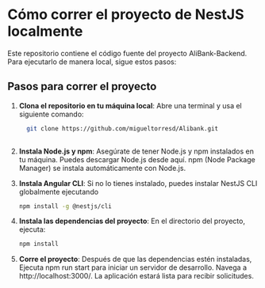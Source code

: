 # Cómo correr el proyecto de NestJS localmente

Este repositorio contiene el código fuente del proyecto AliBank-Backend. Para ejecutarlo de manera local, sigue estos pasos:

## Pasos para correr el proyecto

1. **Clona el repositorio en tu máquina local**:
   Abre una terminal y usa el siguiente comando:
   ```bash
     git clone https://github.com/migueltorresd/Alibank.git
 
2. **Instala Node.js y npm**:
   Asegúrate de tener Node.js y npm instalados en tu máquina. Puedes descargar Node.js desde aquí. npm (Node Package Manager) se instala automáticamente con Node.js.

3. **Instala Angular CLI**:
   Si no lo tienes instalado, puedes instalar NestJS CLI globalmente ejecutando
   ```bash
   npm install -g @nestjs/cli

4. **Instala las dependencias del proyecto**:
   En el directorio del proyecto, ejecuta:
   ```bash
   npm install
5. **Corre el proyecto**:
   Después de que las dependencias estén instaladas, Ejecuta npm run start para iniciar un servidor de desarrollo. Navega a http://localhost:3000/. La aplicación estará lista para recibir solicitudes.
